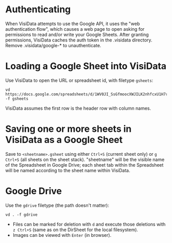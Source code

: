 
# Authenticating

When VisiData attempts to use the Google API, it uses the "web authentication flow", which causes a web page to open asking for permissions to read and/or write your Google Sheets.
After granting permissions, VisiData caches the auth token in the .visidata directory.  Remove .visidata/google-\* to unauthenticate.

# Loading a Google Sheet into VisiData

Use VisiData to open the URL or spreadsheet id, with filetype `gsheets`:

    vd https://docs.google.com/spreadsheets/d/1WV0JI_SsGfmoocXWJILK2nhfcxU1H7roqL1HE7zBdsY/ -f gsheets

VisiData assumes the first row is the header row with column names.

# Saving one or more sheets in VisiData as a Google Sheet

Save to `<sheetname>.gsheet` using either `Ctrl+S` (current sheet only) or `g Ctrl+S` (all sheets on the sheet stack).
"sheetname" will be the visible name of the Spreadsheet in Google Drive; each sheet tab within the Spreadsheet will be named according to the sheet name within VisiData.

# Google Drive

Use the `gdrive` filetype (the path doesn't matter):

    vd . -f gdrive

- Files can be marked for deletion with `d` and execute those deletions with `z Ctrl+S` (same as on the DirSheet for the local filesystem).
- Images can be viewed with `Enter` (in browser).

